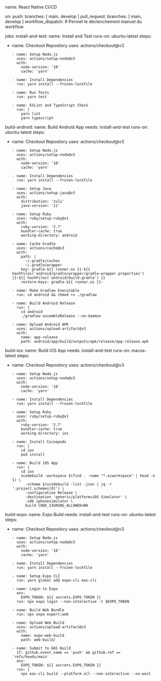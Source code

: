 name: React Native CI/CD

on:
push:
branches: [ main, develop ]
pull_request:
branches: [ main, develop ]
workflow_dispatch:  # Permet le déclenchement manuel du workflow

jobs:
install-and-test:
name: Install and Test
runs-on: ubuntu-latest
steps:
- name: Checkout Repository
uses: actions/checkout@v3

      - name: Setup Node.js
        uses: actions/setup-node@v3
        with:
          node-version: '18'
          cache: 'yarn'

      - name: Install Dependencies
        run: yarn install --frozen-lockfile

      - name: Run Tests
        run: yarn test

      - name: ESLint and TypeScript Check
        run: |
          yarn lint
          yarn typescript

build-android:
name: Build Android App
needs: install-and-test
runs-on: ubuntu-latest
steps:
- name: Checkout Repository
uses: actions/checkout@v3

      - name: Setup Node.js
        uses: actions/setup-node@v3
        with:
          node-version: '18'
          cache: 'yarn'

      - name: Install Dependencies
        run: yarn install --frozen-lockfile

      - name: Setup Java
        uses: actions/setup-java@v3
        with:
          distribution: 'zulu'
          java-version: '11'

      - name: Setup Ruby
        uses: ruby/setup-ruby@v1
        with:
          ruby-version: '2.7'
          bundler-cache: true
          working-directory: android

      - name: Cache Gradle
        uses: actions/cache@v3
        with:
          path: |
            ~/.gradle/caches
            ~/.gradle/wrapper
          key: gradle-${{ runner.os }}-${{ hashFiles('android/gradle/wrapper/gradle-wrapper.properties') }}-${{ hashFiles('android/build.gradle') }}
          restore-keys: gradle-${{ runner.os }}-

      - name: Make Gradlew Executable
        run: cd android && chmod +x ./gradlew

      - name: Build Android Release
        run: |
          cd android
          ./gradlew assembleRelease --no-daemon

      - name: Upload Android APK
        uses: actions/upload-artifact@v3
        with:
          name: app-release
          path: android/app/build/outputs/apk/release/app-release.apk

build-ios:
name: Build iOS App
needs: install-and-test
runs-on: macos-latest
steps:
- name: Checkout Repository
uses: actions/checkout@v3

      - name: Setup Node.js
        uses: actions/setup-node@v3
        with:
          node-version: '18'
          cache: 'yarn'

      - name: Install Dependencies
        run: yarn install --frozen-lockfile

      - name: Setup Ruby
        uses: ruby/setup-ruby@v1
        with:
          ruby-version: '2.7'
          bundler-cache: true
          working-directory: ios

      - name: Install Cocoapods
        run: |
          cd ios
          pod install

      - name: Build iOS App
        run: |
          cd ios
          xcodebuild -workspace $(find . -name "*.xcworkspace" | head -n 1) \
            -scheme $(xcodebuild -list -json | jq -r '.project.schemes[0]') \
            -configuration Release \
            -destination 'generic/platform=iOS Simulator' \
            -sdk iphonesimulator \
            build CODE_SIGNING_ALLOWED=NO

build-expo:
name: Expo Build
needs: install-and-test
runs-on: ubuntu-latest
steps:
- name: Checkout Repository
uses: actions/checkout@v3

      - name: Setup Node.js
        uses: actions/setup-node@v3
        with:
          node-version: '18'
          cache: 'yarn'

      - name: Install Dependencies
        run: yarn install --frozen-lockfile

      - name: Setup Expo CLI
        run: yarn global add expo-cli eas-cli

      - name: Login to Expo
        env:
          EXPO_TOKEN: ${{ secrets.EXPO_TOKEN }}
        run: npx expo login --non-interactive -t $EXPO_TOKEN

      - name: Build Web Bundle
        run: npx expo export:web

      - name: Upload Web Build
        uses: actions/upload-artifact@v3
        with:
          name: expo-web-build
          path: web-build/

      - name: Submit to EAS Build
        if: github.event_name == 'push' && github.ref == 'refs/heads/main'
        env:
          EXPO_TOKEN: ${{ secrets.EXPO_TOKEN }}
        run: |
          npx eas-cli build --platform all --non-interactive --no-wait

